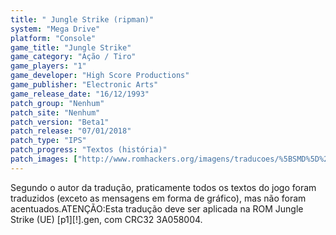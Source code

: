 ```yaml
---
title: " Jungle Strike (ripman)"
system: "Mega Drive"
platform: "Console"
game_title: "Jungle Strike"
game_category: "Ação / Tiro"
game_players: "1"
game_developer: "High Score Productions"
game_publisher: "Electronic Arts"
game_release_date: "16/12/1993"
patch_group: "Nenhum"
patch_site: "Nenhum"
patch_version: "Beta1"
patch_release: "07/01/2018"
patch_type: "IPS"
patch_progress: "Textos (história)"
patch_images: ["http://www.romhackers.org/imagens/traducoes/%5BSMD%5D%20Jungle%20Strike%20-%20ripman%20-%201.png","http://www.romhackers.org/imagens/traducoes/%5BSMD%5D%20Jungle%20Strike%20-%20ripman%20-%202.png","http://www.romhackers.org/imagens/traducoes/%5BSMD%5D%20Jungle%20Strike%20-%20ripman%20-%203.png"]
---
```

Segundo o autor da tradução, praticamente todos os textos do jogo foram traduzidos (exceto as mensagens em forma de gráfico), mas não foram acentuados.ATENÇÃO:Esta tradução deve ser aplicada na ROM Jungle Strike (UE) [p1][!].gen, com CRC32 3A058004.